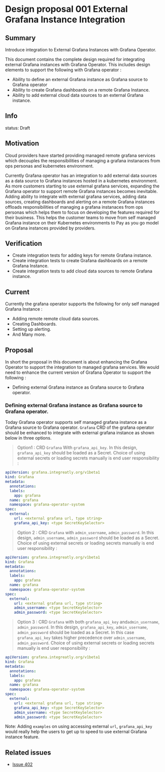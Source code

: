 # Design proposal 001 External Grafana Instance Integration

## Summary

Introduce integration to External Grafana Instances with Grafana Operator.

This document contains the complete design required for integrating external Grafana instances with Grafana Operator.
This includes design elements to support the following with Grafana operator :
- Ability to define an external Grafana instance as Grafana source to Grafana operator
- Ability to create Grafana dashboards on a remote Grafana Instance.
- Ability to add external cloud data sources to an external Grafana instance.

## Info

status: Draft

## Motivation

Cloud providers have started providing managed remote grafana services which decouples the responsibilities of managing a grafana instanaces from ops personas and kubernetes environment. 

Currently Grafana operator has an integration to add external data sources as a data source to Grafana instances hosted in a kubernetes environment. As more customers starting to use external grafana services, expanding the Grafana operator to support remote Grafana instances becomes inevitable. Adding ability to integrate with external grafana services, adding data sources, creating dashboards and alerting on a remote Grafana instances offloads responsibilities of managing a grafana instanaces from ops personas which helps them to focus on developing the features required for their business. This helps the customer teams to move from self managed Grafana instance on their Kubernetes environments to Pay as you go model on Grafana instances provided by providers.

## Verification

- Create integration tests for adding keys for remote Grafana instance.
- Create integration tests to create Grafana dashboards on a remote Grafana Instance.
- Create integration tests to add cloud data sources to remote Grafana instance.

## Current

Currently the grafana operator supports the following for only self managed Grafana Instance :
- Adding remote remote cloud data sources.
- Creating Dashboards.
- Setting up alerting.
- And Many more.

## Proposal

In short the proposal in this document is about enhancing the Grafana Operator to support the integration to managed grafana services. We would need to enhance the current version of Grafana Operator to support the following :

- Defining external Grafana instance as Grafana source to Grafana operator.

### Defining external Grafana instance as Grafana source to Grafana operator.

Today Grafana operator supports self managed grafana instance as a Grafana source to Grafana operator. `Grafana` CRD of the grafana operator should be enhanced to integrate with external grafana instance as shown below in three options.

> Option1 : CRD `Grafana` With `grafana_api_key`. In this design, `grafana_api_key` should be loaded as a Secret. Choice of using external secrets or loading secrets manually is end user responsibility :

```.yaml
apiVersion: grafana.integreatly.org/v1beta1
kind: Grafana
metadata:
  annotations:
  labels:
    app: grafana
  name: grafana
  namespace: grafana-operator-system
spec:
  external:
    url: <external grafana url, type string>
    grafana_api_key: <type SecretKeySelector>
```

> Option 2 : CRD `Grafana` with `admin_username`, `admin_password`. In this design, `admin_username`, `admin_password` should be loaded as a Secret. Choice of using external secrets or loading secrets manually is end user responsibility :

```.yaml
apiVersion: grafana.integreatly.org/v1beta1
kind: Grafana
metadata:
  annotations:
  labels:
    app: grafana
  name: grafana
  namespace: grafana-operator-system
spec:
  external:
    url: <external grafana url, type string>
    admin_username: <type SecretKeySelector>
    admin_password: <type SecretKeySelector>
```

> Option 3 : CRD `Grafana` with both `grafana_api_key` and`admin_username`, `admin_password`. In this design, `grafana_api_key`, `admin_username`, `admin_password` should be loaded as a Secret. In this case `grafana_api_key` takes higher precedence over `admin_username`, `admin_password`. Choice of using external secrets or loading secrets manually is end user responsibility :

```.yaml
apiVersion: grafana.integreatly.org/v1beta1
kind: Grafana
metadata:
  annotations:
  labels:
    app: grafana
  name: grafana
  namespace: grafana-operator-system
spec:
  external:
    url: <external grafana url, type string>
    grafana_api_key: <type SecretKeySelector>
    admin_username: <type SecretKeySelector>
    admin_password: <type SecretKeySelector>
```

Note: Adding `examples` on using accessing external `url`, `grafana_api_key` would really help the users to get up to speed to use external Grafana instance feature.

## Related issues

- [Issue 402](https://github.com/grafana-operator/grafana-operator/issues/402)